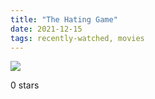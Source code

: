 ```yaml
---
title: "The Hating Game"
date: 2021-12-15
tags: recently-watched, movies
---
```


 <p><img src="https://a.ltrbxd.com/resized/film-poster/5/3/0/9/7/2/530972-the-hating-game-0-600-0-900-crop.jpg?v=0721e4789c"/></p> <p>0 stars</p>